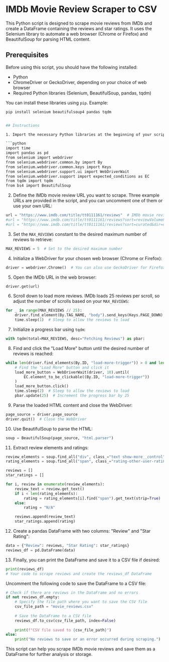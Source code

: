 # IMDb Movie Review Scraper to CSV

This Python script is designed to scrape movie reviews from IMDb and create a DataFrame containing the reviews and star ratings. It uses the Selenium library to automate a web browser (Chrome or Firefox) and BeautifulSoup for parsing HTML content.

## Prerequisites

Before using this script, you should have the following installed:

- Python
- ChromeDriver or GeckoDriver, depending on your choice of web browser
- Required Python libraries (Selenium, BeautifulSoup, pandas, tqdm)

You can install these libraries using `pip`. Example:

```bash
pip install selenium beautifulsoup4 pandas tqdm


## Instructions

1. Import the necessary Python libraries at the beginning of your script:

```python
import time
import pandas as pd
from selenium import webdriver
from selenium.webdriver.common.by import By
from selenium.webdriver.common.keys import Keys
from selenium.webdriver.support.ui import WebDriverWait
from selenium.webdriver.support import expected_conditions as EC
from tqdm import tqdm
from bs4 import BeautifulSoup
```

2. Define the IMDb movie review URL you want to scrape. Three example URLs are provided in the script, and you can uncomment one of them or use your own URL:

```python
url = "https://www.imdb.com/title/tt0111161/reviews"  # IMDb movie review URL
#url = "https://www.imdb.com/title/tt0111161/reviews?sort=reviewVolume&dir=desc&ratingFilter=0"  # Prolific Reviewers
#url = "https://www.imdb.com/title/tt0111161/reviews?sort=curated&dir=desc&ratingFilter=0"  # Featured Reviewers
```

3. Set the `MAX_REVIEWS` constant to the desired maximum number of reviews to retrieve:

```python
MAX_REVIEWS = 5  # Set to the desired maximum number
```

4. Initialize a WebDriver for your chosen web browser (Chrome or Firefox):

```python
driver = webdriver.Chrome()  # You can also use GeckoDriver for Firefox
```

5. Open the IMDb URL in the web browser:

```python
driver.get(url)
```

6. Scroll down to load more reviews. IMDb loads 25 reviews per scroll, so adjust the number of scrolls based on your `MAX_REVIEWS`:

```python
for _ in range(MAX_REVIEWS // 25):
    driver.find_element(By.TAG_NAME, "body").send_keys(Keys.PAGE_DOWN)
    time.sleep(1)  # Sleep to allow the reviews to load
```

7. Initialize a progress bar using `tqdm`:

```python
with tqdm(total=MAX_REVIEWS, desc="Fetching Reviews") as pbar:
```

8. Find and click the "Load More" button until the desired number of reviews is reached:

```python
while len(driver.find_elements(By.ID, "load-more-trigger")) > 0 and len(driver.find_elements(By.CLASS_NAME, "text.show-more__control")) < MAX_REVIEWS:
    # Find the "Load More" button and click it
    load_more_button = WebDriverWait(driver, 10).until(
        EC.element_to_be_clickable((By.ID, "load-more-trigger"))
    )
    load_more_button.click()
    time.sleep(2)  # Sleep to allow the reviews to load
    pbar.update(25)  # Increment the progress bar by 25
```

9. Parse the loaded HTML content and close the WebDriver:

```python
page_source = driver.page_source
driver.quit()  # Close the WebDriver
```

10. Use BeautifulSoup to parse the HTML:

```python
soup = BeautifulSoup(page_source, "html.parser")
```

11. Extract review elements and ratings:

```python
review_elements = soup.find_all("div", class_="text show-more__control")
rating_elements = soup.find_all("span", class_="rating-other-user-rating")

reviews = []
star_ratings = []

for i, review in enumerate(review_elements):
    review_text = review.get_text()
    if i < len(rating_elements):
        rating = rating_elements[i].find("span").get_text(strip=True)
    else:
        rating = "N/A"

    reviews.append(review_text)
    star_ratings.append(rating)
```

12. Create a pandas DataFrame with two columns: "Review" and "Star Rating":

```python
data = {"Review": reviews, "Star Rating": star_ratings}
reviews_df = pd.DataFrame(data)
```

13. Finally, you can print the DataFrame and save it to a CSV file if desired:

```python
print(reviews_df)
# Your code to scrape reviews and create the reviews_df DataFrame
```

Uncomment the following code to save the DataFrame to a CSV file:

```python
# Check if there are reviews in the DataFrame and no errors
if not reviews_df.empty:
    # Specify the file path where you want to save the CSV file
    csv_file_path = "movie_reviews.csv"
    
    # Save the DataFrame to a CSV file
    reviews_df.to_csv(csv_file_path, index=False)
    
    print(f"CSV file saved to {csv_file_path}")
else:
    print("No reviews to save or an error occurred during scraping.")
```

This script can help you scrape IMDb movie reviews and save them as a DataFrame for further analysis or storage.
```

